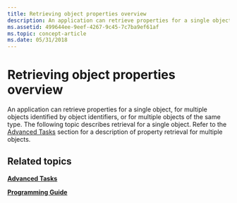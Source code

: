 ```yaml
---
title: Retrieving object properties overview
description: An application can retrieve properties for a single object or multiple objects. Learn about retrieval for a single object.
ms.assetid: 499644ee-9eef-4267-9c45-7c7ba9ef61af
ms.topic: concept-article
ms.date: 05/31/2018
---
```


# Retrieving object properties overview

An application can retrieve properties for a single object, for multiple objects identified by object identifiers, or for multiple objects of the same type. The following topic describes retrieval for a single object. Refer to the [Advanced Tasks](advanced-tasks.md) section for a description of property retrieval for multiple objects.

## Related topics

<dl> <dt>

[**Advanced Tasks**](advanced-tasks.md)
</dt> <dt>

[**Programming Guide**](programming-guide.md)
</dt> </dl>

 

 



